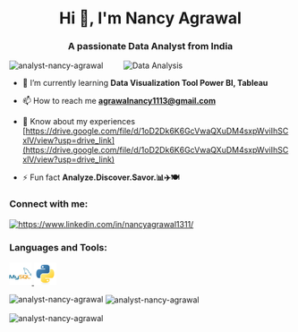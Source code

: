 
<h1 align="center">Hi 👋, I'm Nancy Agrawal</h1>
<h3 align="center">A passionate Data Analyst from India</h3>

<img align="right" alt="Data Analysis" width="300" src="https://media3.giphy.com/media/3oKIPEqDGUULpEU0aQ/200.webp?cid=ecf05e477an5ulg8xv95vjj6qwhjehfwc7famqn8e6axwd3k&ep=v1_gifs_search&rid=200.webp&ct=g">

<p align="left"> <img src="https://komarev.com/ghpvc/?username=analyst-nancy-agrawal&label=Profile%20views&color=0e75b6&style=flat" alt="analyst-nancy-agrawal" /> </p>

- 🌱 I’m currently learning **Data Visualization Tool Power BI, Tableau**

- 📫 How to reach me **agrawalnancy1113@gmail.com**

- 📄 Know about my experiences [https://drive.google.com/file/d/1oD2Dk6K6GcVwaQXuDM4sxpWviIhSCxlV/view?usp=drive_link](https://drive.google.com/file/d/1oD2Dk6K6GcVwaQXuDM4sxpWviIhSCxlV/view?usp=drive_link)

- ⚡ Fun fact **Analyze.Discover.Savor.📊✈️🍽️**

<h3 align="left">Connect with me:</h3>
<p align="left">
<a href="https://www.linkedin.com/in/nancyagrawal1311/" target="blank"><img align="center" src="https://raw.githubusercontent.com/rahuldkjain/github-profile-readme-generator/master/src/images/icons/Social/linked-in-alt.svg" alt="https://www.linkedin.com/in/nancyagrawal1311/" height="30" width="40" /></a>
</p>

<h3 align="left">Languages and Tools:</h3>
<p align="left"> <a href="https://www.mysql.com/" target="_blank" rel="noreferrer"> <img src="https://raw.githubusercontent.com/devicons/devicon/master/icons/mysql/mysql-original-wordmark.svg" alt="mysql" width="40" height="40"/> </a> <a href="https://www.python.org" target="_blank" rel="noreferrer"> <img src="https://raw.githubusercontent.com/devicons/devicon/master/icons/python/python-original.svg" alt="python" width="40" height="40"/> </a> </p>

<p><img align="left" src="https://github-readme-stats.vercel.app/api/top-langs?username=analyst-nancy-agrawal&show_icons=true&locale=en&layout=compact" alt="analyst-nancy-agrawal" /></p>

<p>&nbsp;<img align="center" src="https://github-readme-stats.vercel.app/api?username=analyst-nancy-agrawal&show_icons=true&locale=en" alt="analyst-nancy-agrawal" /></p>

<p><img align="center" src="https://github-readme-streak-stats.herokuapp.com/?user=analyst-nancy-agrawal&" alt="analyst-nancy-agrawal" /></p>

